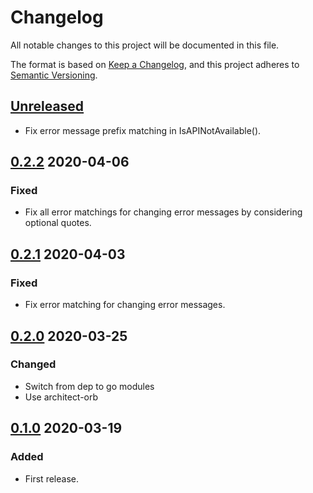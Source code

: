 # Changelog

All notable changes to this project will be documented in this file.

The format is based on [Keep a Changelog](https://keepachangelog.com/en/1.0.0/),
and this project adheres to [Semantic Versioning](https://semver.org/spec/v2.0.0.html).



## [Unreleased]

- Fix error message prefix matching in IsAPINotAvailable().

## [0.2.2] 2020-04-06

### Fixed

- Fix all error matchings for changing error messages by considering optional quotes.



## [0.2.1] 2020-04-03

### Fixed

- Fix error matching for changing error messages.



## [0.2.0] 2020-03-25

### Changed

- Switch from dep to go modules
- Use architect-orb



## [0.1.0] 2020-03-19

### Added

- First release.



[Unreleased]: https://github.com/giantswarm/errors/compare/v0.2.2...HEAD

[0.2.2]: https://github.com/giantswarm/errors/compare/v0.2.1...v0.2.2
[0.2.1]: https://github.com/giantswarm/errors/compare/v0.2.0...v0.2.1
[0.2.0]: https://github.com/giantswarm/errors/compare/v0.1.0...v0.2.0

[0.1.0]: https://github.com/giantswarm/errors/releases/tag/v0.1.0
